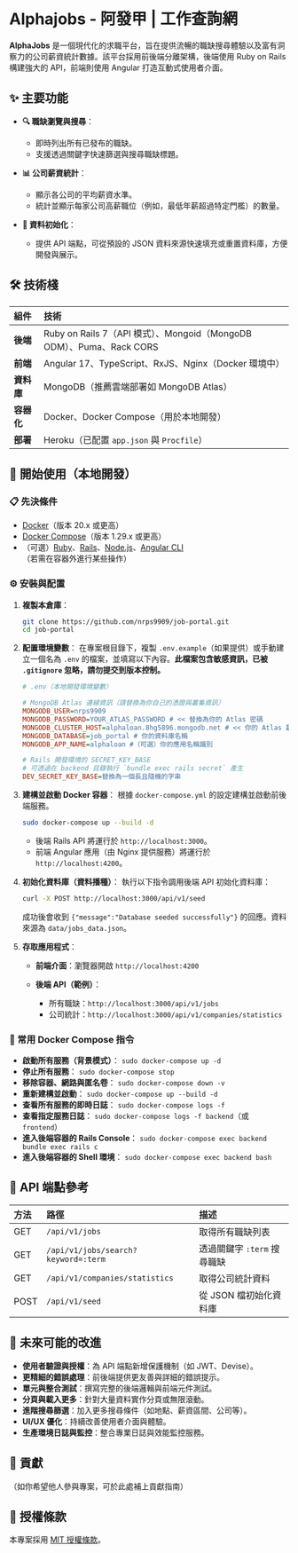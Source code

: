 # Alphajobs - 阿發甲 | 工作查詢網

**AlphaJobs** 是一個現代化的求職平台，旨在提供流暢的職缺搜尋體驗以及富有洞察力的公司薪資統計數據。該平台採用前後端分離架構，後端使用 Ruby on Rails 構建強大的 API，前端則使用 Angular 打造互動式使用者介面。

## ✨ 主要功能

* **🔍 職缺瀏覽與搜尋**：

  * 即時列出所有已發布的職缺。
  * 支援透過關鍵字快速篩選與搜尋職缺標題。
* **📊 公司薪資統計**：

  * 顯示各公司的平均薪資水準。
  * 統計並顯示每家公司高薪職位（例如，最低年薪超過特定門檻）的數量。
* **🔄 資料初始化**：

  * 提供 API 端點，可從預設的 JSON 資料來源快速填充或重置資料庫，方便開發與展示。

## 🛠️ 技術棧

| 組件      | 技術                                                          |
| :------ | :---------------------------------------------------------- |
| **後端**  | Ruby on Rails 7（API 模式）、Mongoid（MongoDB ODM）、Puma、Rack CORS |
| **前端**  | Angular 17、TypeScript、RxJS、Nginx（Docker 環境中）                |
| **資料庫** | MongoDB（推薦雲端部署如 MongoDB Atlas）                              |
| **容器化** | Docker、Docker Compose（用於本地開發）                               |
| **部署**  | Heroku（已配置 `app.json` 與 `Procfile`）                         |

## 🚀 開始使用（本地開發）

### 📋 先決條件

* [Docker](https://www.docker.com/get-started)（版本 20.x 或更高）
* [Docker Compose](https://docs.docker.com/compose/install/)（版本 1.29.x 或更高）
* （可選）[Ruby](https://www.ruby-lang.org/en/documentation/installation/)、[Rails](https://rubyonrails.org/)、[Node.js](https://nodejs.org/)、[Angular CLI](https://angular.io/cli)（若需在容器外進行某些操作）

### ⚙️ 安裝與配置

1. **複製本倉庫**：

   ```bash
   git clone https://github.com/nrps9909/job-portal.git
   cd job-portal
   ```

2. **配置環境變數**：
   在專案根目錄下，複製 `.env.example`（如果提供）或手動建立一個名為 `.env` 的檔案，並填寫以下內容。**此檔案包含敏感資訊，已被 `.gitignore` 忽略，請勿提交到版本控制。**

   ```ini
   # .env（本地開發環境變數）

   # MongoDB Atlas 連線資訊（請替換為你自己的憑證與叢集資訊）
   MONGODB_USER=nrps9909
   MONGODB_PASSWORD=YOUR_ATLAS_PASSWORD # << 替換為你的 Atlas 密碼
   MONGODB_CLUSTER_HOST=alphaloan.8hg5896.mongodb.net # << 你的 Atlas 叢集主機
   MONGODB_DATABASE=job_portal # 你的資料庫名稱
   MONGODB_APP_NAME=alphaloan #（可選）你的應用名稱識別

   # Rails 開發環境的 SECRET_KEY_BASE
   # 可透過在 backend 目錄執行 `bundle exec rails secret` 產生
   DEV_SECRET_KEY_BASE=替換為一個長且隨機的字串
   ```

3. **建構並啟動 Docker 容器**：
   根據 `docker-compose.yml` 的設定建構並啟動前後端服務。

   ```bash
   sudo docker-compose up --build -d
   ```

   * 後端 Rails API 將運行於 `http://localhost:3000`。
   * 前端 Angular 應用（由 Nginx 提供服務）將運行於 `http://localhost:4200`。

4. **初始化資料庫（資料播種）**：
   執行以下指令調用後端 API 初始化資料庫：

   ```bash
   curl -X POST http://localhost:3000/api/v1/seed
   ```

   成功後會收到 `{"message":"Database seeded successfully"}` 的回應。資料來源為 `data/jobs_data.json`。

5. **存取應用程式**：

   * **前端介面**：瀏覽器開啟 `http://localhost:4200`
   * **後端 API（範例）**：

     * 所有職缺：`http://localhost:3000/api/v1/jobs`
     * 公司統計：`http://localhost:3000/api/v1/companies/statistics`

### 🐳 常用 Docker Compose 指令

* **啟動所有服務（背景模式）**： `sudo docker-compose up -d`
* **停止所有服務**： `sudo docker-compose stop`
* **移除容器、網路與匿名卷**： `sudo docker-compose down -v`
* **重新建構並啟動**： `sudo docker-compose up --build -d`
* **查看所有服務的即時日誌**： `sudo docker-compose logs -f`
* **查看指定服務日誌**： `sudo docker-compose logs -f backend`（或 `frontend`）
* **進入後端容器的 Rails Console**： `sudo docker-compose exec backend bundle exec rails c`
* **進入後端容器的 Shell 環境**： `sudo docker-compose exec backend bash`

## 📖 API 端點參考

| 方法   | 路徑                                  | 描述                 |
| :--- | :---------------------------------- | :----------------- |
| GET  | `/api/v1/jobs`                      | 取得所有職缺列表           |
| GET  | `/api/v1/jobs/search?keyword=:term` | 透過關鍵字 `:term` 搜尋職缺 |
| GET  | `/api/v1/companies/statistics`      | 取得公司統計資料           |
| POST | `/api/v1/seed`                      | 從 JSON 檔初始化資料庫     |

## 🔮 未來可能的改進

* **使用者驗證與授權**：為 API 端點新增保護機制（如 JWT、Devise）。
* **更精細的錯誤處理**：前後端提供更友善與詳細的錯誤提示。
* **單元與整合測試**：撰寫完整的後端邏輯與前端元件測試。
* **分頁與載入更多**：針對大量資料實作分頁或無限滾動。
* **進階搜尋篩選**：加入更多搜尋條件（如地點、薪資區間、公司等）。
* **UI/UX 優化**：持續改善使用者介面與體驗。
* **生產環境日誌與監控**：整合專業日誌與效能監控服務。

## 🤝 貢獻

（如你希望他人參與專案，可於此處補上貢獻指南）

## 📜 授權條款

本專案採用 [MIT 授權條款](LICENSE)。
